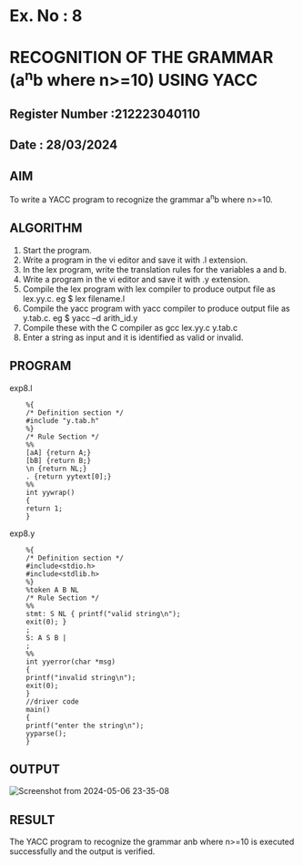 # Ex. No : 8	
# RECOGNITION OF THE GRAMMAR (a<sup>n</sup>b where n>=10) USING YACC
## Register Number :212223040110
## Date : 28/03/2024


## AIM   
To write a YACC program to recognize the grammar a<sup>n</sup>b where n>=10.

## ALGORITHM
1.	Start the program.
2.	Write a program in the vi editor and save it with .l extension.
3.	In the lex program, write the translation rules for the variables a and b.
4.	Write a program in the vi editor and save it with .y extension.
5.	Compile the lex program with lex compiler to produce output file as lex.yy.c. eg $ lex filename.l
6.	Compile the yacc program with yacc compiler to produce output file as y.tab.c. eg $ yacc –d arith_id.y
7.	Compile these with the C compiler as gcc lex.yy.c y.tab.c
8.	Enter a string as input and it is identified as valid or invalid.
 
## PROGRAM
exp8.l
```
	%{
	/* Definition section */
	#include "y.tab.h"
	%}
	/* Rule Section */
	%%
	[aA] {return A;}
	[bB] {return B;}
	\n {return NL;}
	. {return yytext[0];}
	%%	
	int yywrap()
	{
	return 1;
	}
```
exp8.y
```
	%{
	/* Definition section */
	#include<stdio.h>
	#include<stdlib.h>
	%}
	%token A B NL
	/* Rule Section */
	%%
	stmt: S NL { printf("valid string\n");
	exit(0); }
	;
	S: A S B |
	;
	%%	
	int yyerror(char *msg)
	{
	printf("invalid string\n");	
	exit(0);
	}
	//driver code
	main()
	{
	printf("enter the string\n");
	yyparse();
	}
 ```

## OUTPUT 
![Screenshot from 2024-05-06 23-35-08](https://github.com/MALENIMURUGAN/19CS409-Compiler-Design-Lab/assets/144870675/95bf3397-e0d2-4295-920d-3095166bef46)

## RESULT
The YACC program to recognize the grammar anb where n>=10 is executed successfully and the output is verified.

